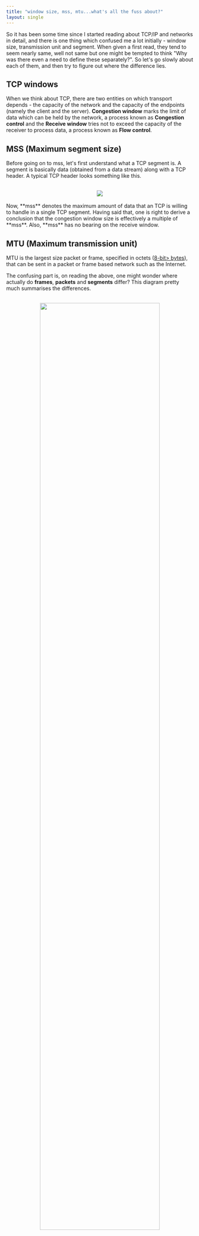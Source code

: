 ```yaml
---
title: "window size, mss, mtu...what's all the fuss about?"
layout: single
---
```


So it has been some time since I started reading about TCP/IP and networks in detail, and there is one thing which confused me a lot initially - window size, transmission unit and segment. When given a first read, they tend to seem nearly same, well not same but one might be tempted to think "Why was there even a need to define these separately?". So let's go slowly about each of them, and then try to figure out where the difference lies.

## TCP windows
When we think about TCP, there are two entities on which transport depends - the capacity of the network and the capacity of the endpoints (namely the client and the server). **Congestion window** marks the limit of data which can be held by the network, a process known as **Congestion control** and the **Receive window** tries not to exceed the capacity of the receiver to process data, a process known as **Flow control**.

## MSS (Maximum segment size)
Before going on to mss, let's first understand what a TCP segment is. A segment is basically data (obtained from a data stream) along with a TCP header. A typical TCP header looks something like this.<br><br>
<center><img src="http://i.imgur.com/5oPxU0t.png"></center>
<br> Now, **mss** denotes the maximum amount of data that an TCP is willing to handle in a single TCP segment. Having said that, one is right to derive a conclusion that the congestion window size is effectively a multiple of **mss**. Also, **mss** has no bearing on the receive window.

## MTU (Maximum transmission unit)
MTU is the largest size packet or frame, specified in octets (<u>8-bit> bytes</u>), that can be sent in a packet or frame based network such as the Internet.

The confusing part is, on reading the above, one might wonder where actually do **frames**, **packets** and **segments** differ? This diagram pretty much summarises the differences.<br><br>
<center><img src="http://i.stack.imgur.com/oMOGd.png" width="80%"></center>
<br> It suggests that all of them are units of data, but lie in different <a href="https://www.wikiwand.com/en/OSI_model" target="_blank">layers</a>. What this essentially means is that on progressing down the layers, each unit of data is wrapped up with some additional information.<br>

* For the first part, raw data enters through the application (say you send a message to someone via a messaging client).
* For the next part, TCP/UDP headers are associated with the data (yes, the same ones we saw previously).
* Next IP headers are associated. IP headers contain information about IP version, source IP, destination IP, time-to-live (**ttl**) , etc.
* Finally, frame headers (source and destination MAC addresses) and footers (frame check sequence, **FCS** which is basically extra error-detecting code) are associated (more on the specifics in future).

Interestingly, the above diagram itself is enough for clearly denoting the difference between **mss** and **mtu**.

## Some specifics
* The default TCP **mss** is 536 bytes. It's value can be optionally set as a TCP option, but cannot be changed once the connection is established.
* The Internet de facto standard **mtu** is 576 bytes, but ISPs often suggest using 1500 bytes.
* Maximum **window size** is 65,535 bytes.

Thanks for reading. Hope it helps.
